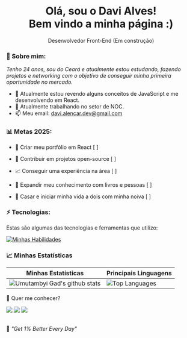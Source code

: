 <h1 align='center'>
  Olá, sou o Davi Alves!
  <br/>
  Bem vindo a minha página :)
</h1>

<p align='center'>
  Desenvolvedor Front-End (Em construção)
</p>

### 🌻 Sobre mim:

<p>
  <em>
    Tenho 24 anos, sou do Ceará e atualmente estou estudando, fazendo projetos e networking com o objetivo de conseguir minha primeira oportunidade no mercado.
  </em>
</p>

- 🌱 Atualmente estou revendo alguns conceitos de JavaScript e me desenvolvendo em React.
- 🚀 Atualmente trabalhando no setor de NOC.
- 📫 Meu email: davi.alencar.dev@gmail.com

### 📊 Metas 2025:

- 📂 Criar meu portfólio em React [ ]

- 🤝 Contribuir em projetos open-source [ ]

- 📈 Conseguir uma experiência na área [ ]

- 📖 Expandir meu conhecimento com livros e pessoas [ ]

- 💍 Casar e iniciar minha vida a dois com minha noiva [ ]

### ⚡ Tecnologias:

Estas são algumas das tecnologias e ferramentas que utilizo:

[![Minhas Habilidades](https://skillicons.dev/icons?i=html,css,js,react,nodejs,typescript,nextjs)](https://skillicons.dev)

### 📈 Minhas Estatísticas

| Minhas Estatísticas                                                                                                                                                            | Principais Linguagens                                                                                                                                                                     |
| ------------------------------------------------------------------------------------------------------------------------------------------------------------------------ | ---------------------------------------------------------------------------------------------------------------------------------------------------------------------------------- |
| ![Umutambyi Gad's github stats](https://github-readme-stats.vercel.app/api?username=davi-aalves&show_icons=true&hide_border=true&count_private=true&theme=jolly) | ![Top Languages](https://github-readme-stats.vercel.app/api/top-langs/?username=davi-aalves&langs_count=10&count_private=true&hide_border=true&theme=jolly&layout=compact) |

💬 Quer me conhecer?

<div>
  <a href="https://www.linkedin.com/in/daviaalencar/" target="_blank"><img src="https://img.shields.io/badge/-LinkedIn-%230077B5?style=for-the-badge&logo=linkedin&logoColor=white" target="_blank"></a>
  <a href="https://api.whatsapp.com/send/?phone=%2B5585998710765&text&app_absent=0" target="_blank"><img src="https://img.shields.io/badge/WhatsApp-25D366?style=for-the-badge&logo=whatsapp&logoColor=white" target="_blank"></a>
  <a href = "mailto:daviih2000@gmail.com"><img src="https://img.shields.io/badge/-Gmail-%23333?style=for-the-badge&logo=gmail&logoColor=white" target="_blank"></a>
</div>
<br>
<p>🧠 <span style="font-style:italic">"Get 1% Better Every Day"</span></p>
